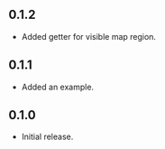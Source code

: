 ## 0.1.2

* Added getter for visible map region.

## 0.1.1

* Added an example.

## 0.1.0

* Initial release.
